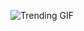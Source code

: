 
<!-- GIF_SECTION -->
![Trending GIF](https://media1.giphy.com/media/v1.Y2lkPThiYjIxNzcydWRrcXBjaDU4OGdrOWRxZ3JpZXlkNXR4NDlrdGtuajFvbGhjYXZleiZlcD12MV9naWZzX3NlYXJjaCZjdD1n/3ohs7WnQtnXbXOOrO8/giphy.gif)
<!-- END_GIF_SECTION -->

